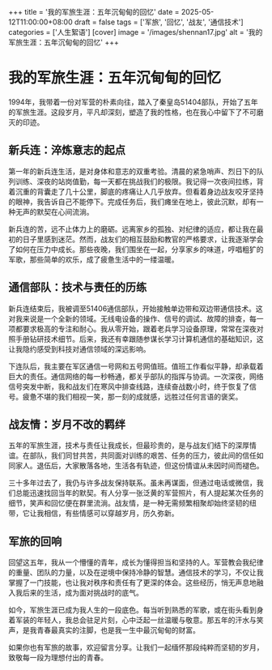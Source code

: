 +++
title = '我的军旅生涯：五年沉甸甸的回忆'
date = 2025-05-12T11:00:00+08:00
draft = false
tags = ['军旅', '回忆', '战友', '通信技术']
categories = ['人生絮语']
[cover] 
    image = '/images/shennan17.jpg' 
    alt = '我的军旅生涯：五年沉甸甸的回忆'
+++

# 我的军旅生涯：五年沉甸甸的回忆

1994年，我带着一份对军营的朴素向往，踏入了秦皇岛51404部队，开始了五年的军旅生涯。这段岁月，平凡却深刻，塑造了我的性格，也在我心中留下了不可磨灭的印迹。

## 新兵连：淬炼意志的起点

第一年的新兵连生活，是对身体和意志的双重考验。清晨的紧急哨声、烈日下的队列训练、深夜的站岗值勤，每一天都在挑战我们的极限。我记得一次夜间拉练，背着沉重的背囊走了几十公里，脚底的疼痛让人几乎放弃。但看着身边战友咬牙坚持的眼神，我告诉自己不能停下。完成任务后，我们瘫坐在地上，彼此沉默，却有一种无声的默契在心间流淌。

新兵连的苦，远不止体力上的磨砺。远离家乡的孤独、对纪律的适应，都让我在最初的日子里感到迷茫。然而，战友们的相互鼓励和教官的严格要求，让我逐渐学会了如何在压力中成长。那些夜晚，我们围坐在一起，分享家乡的味道，哼唱粗犷的军歌，那些简单的欢乐，成了疲惫生活中的一缕温暖。

## 通信部队：技术与责任的历练

新兵连结束后，我被调至51406通信部队，开始接触单边带和双边带通信技术。这对我来说是一个全新的领域。无线电设备的操作、信号的调试、故障的排查，每一项都要求极高的专注和耐心。我从零开始，跟着老兵学习设备原理，常常在深夜对照手册钻研技术细节。后来，我还有幸跟随参谋长学习计算机通信的基础知识，这让我隐约感受到科技对通信领域的深远影响。

下连队后，我主要在军区通信一号网和五号网值班。值班工作看似平静，却承载着巨大的责任。通信网络的每一秒畅通，都关乎部队的指挥与协调。一次深夜，网络信号突发中断，我和战友们在寒风中排查线路，连续奋战数小时，终于恢复了信号。疲惫不堪的我们相视一笑，那一刻的成就感，远胜过任何言语的褒奖。

## 战友情：岁月不改的羁绊

五年的军旅生涯，技术与责任让我成长，但最珍贵的，是与战友们结下的深厚情谊。在部队，我们同甘共苦，共同面对训练的艰苦、任务的压力，彼此间的信任如同家人。退伍后，大家散落各地，生活各有轨迹，但这份情谊从未因时间而褪色。

三十多年过去了，我仍与许多战友保持联系。虽未再谋面，但通过电话或微信，我们总能迅速找回当年的默契。有人分享一张泛黄的军营照片，有人提起某次任务的细节，笑声和回忆便在群里流淌。战友情，是一种无需频繁相聚却始终坚韧的纽带，它让我相信，有些情感可以穿越岁月，历久弥新。

## 军旅的回响

回望这五年，我从一个懵懂的青年，成长为懂得担当和坚持的人。军营教会我纪律的重量、团队的力量，以及在逆境中保持冷静的智慧。通信技术的学习，不仅让我掌握了一门技能，也让我对秩序和责任有了更深的体会。这些经历，悄无声息地融入我后来的生活，成为面对挑战时的底气。

如今，军旅生涯已成为我人生的一段底色。每当听到熟悉的军歌，或在街头看到身着军装的年轻人，我总会驻足片刻，心中泛起一丝温暖与敬意。那五年的汗水与笑声，是我青春最真实的注脚，也是我一生中最沉甸甸的财富。

如果你也有军旅的故事，欢迎留言分享。让我们一起缅怀那段纯粹而坚韧的岁月，致敬每一段为理想付出的青春。